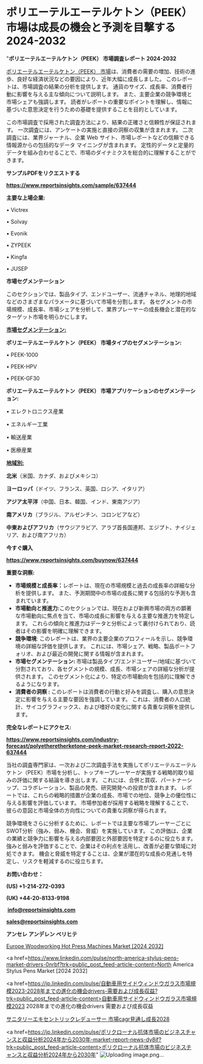 # ポリエーテルエーテルケトン（PEEK）市場は成長の機会と予測を目撃する2024-2032

"<strong>ポリエーテルエーテルケトン（PEEK） 市場調査レポート 2024-2032</strong>

<a href=https://www.reportsinsights.com/sample/637444>ポリエーテルエーテルケトン（PEEK） 市場</a>は、消費者の需要の増加、技術の進歩、良好な経済状況などの要因により、近年大幅に成長しました。 このレポートは、市場調査の結果の分析を提供します。 通貨のサイズ、成長率、消費者行動に影響を与える主な傾向について説明します。 また、主要企業の競争環境と市場シェアも強調します。 読者がレポートの重要なポイントを理解し、情報に基づいた意思決定を行うための基礎を提供することを目的としています。

この市場調査で採用された調査方法により、結果の正確さと信頼性が保証されます。 一次調査には、アンケートの実施と直接の洞察の収集が含まれます。 二次調査には、業界ジャーナル、企業 Web サイト、市場レポートなどの信頼できる情報源からの包括的なデータ マイニングが含まれます。 定性的データと定量的データを組み合わせることで、市場のダイナミクスを総合的に理解することができます。

<strong><b>サンプルPDFをリクエストする</b></strong>

<a href=https://www.reportsinsights.com/sample/637444><strong><u>https://www.reportsinsights.com/sample/637444</u></strong></a>

<strong>主要な上場企業:</strong>

• Victrex

• Solvay

• Evonik

• ZYPEEK

• Kingfa

• JUSEP

<strong>市場セグメンテーション</strong>

このセクションでは、製品タイプ、エンドユーザー、流通チャネル、地理的地域などのさまざまなパラメータに基づいて市場を分割します。 各セグメントの市場規模、成長率、市場シェアを分析して、業界プレーヤーの成長機会と潜在的なターゲット市場を明らかにします。

<strong><u>市場セグメンテーション</u></strong><strong><u>:</u></strong>

<strong>ポリエーテルエーテルケトン（PEEK） 市場タイプのセグメンテーション:</strong>

• PEEK-1000

• PEEK-HPV

• PEEK-GF30

<strong>ポリエーテルエーテルケトン（PEEK） 市場アプリケーションのセグメンテーション:</strong>

• エレクトロニクス産業

• エネルギー工業

• 輸送産業

• 医療産業

<strong><u>地域別</u></strong><strong><u>:</u></strong>

<strong>北米</strong>（米国、カナダ、およびメキシコ）

<strong>ヨーロッパ</strong>（ドイツ、フランス、英国、ロシア、イタリア）

<strong>アジア太平洋</strong>（中国、日本、韓国、インド、東南アジア）

<strong>南アメリカ</strong>（ブラジル、アルゼンチン、コロンビアなど）

<strong>中東およびアフリカ</strong>（サウジアラビア、アラブ首長国連邦、エジプト、ナイジェリア、および南アフリカ）

<strong>今すぐ購入</strong>

<a href=https://www.reportsinsights.com/buynow/637444><strong><u>https://www.reportsinsights.com/buynow/637444</u></strong></a>

<strong>重要な洞察:</strong>
<ul>
  <li><strong>市場規模と成長率：</strong>レポートは、現在の市場規模と過去の成長率の詳細な分析を提供します。 また、予測期間中の市場の成長に関する包括的な予測も含まれています。</li>
  <li><strong>市場動向と推進力:</strong>このセクションでは、現在および新興市場の両方の顕著な市場動向に焦点を当て、市場の成長に影響を与える主要な推進力を特定します。 これらの傾向と推進力はデータと分析によって裏付けられており、読者はその影響を明確に理解できます。</li>
  <li><strong>競争環境</strong>: このレポートは、業界の主要企業のプロフィールを示し、競争環境の詳細な評価を提供します。 これには、市場シェア、戦略、製品ポートフォリオ、および最近の開発に関する情報が含まれます。</li>
  <li><strong>市場セグメンテーション: </strong>市場は製品タイプ/エンドユーザー/地域に基づいて分割されており、各セグメントの規模、成長、市場シェアの詳細な分析が提供されます。 このセグメント化により、特定の市場動向を包括的に理解できるようになります。</li>
  <li><strong>消費者の洞察 : </strong>このレポートは消費者の行動と好みを調査し、購入の意思決定に影響を与える主要な要因を強調しています。 これは、消費者の人口統計、サイコグラフィックス、および嗜好の変化に関する貴重な洞察を提供します。</li>
</ul>
<strong>完全なレポートにアクセス:</strong>

<a href=https://www.reportsinsights.com/industry-forecast/polyetheretherketone-peek-market-research-report-2022-637444><strong><u><b>https://www.reportsinsights.com/industry-forecast/polyetheretherketone-peek-market-research-report-2022-637444</b></u></strong></a>

当社の調査専門家は、一次および二次調査手法を実施してポリエーテルエーテルケトン（PEEK）市場を分析し、トップキープレーヤーが実施する戦略的取り組みの評価に関する結論を導き出します。 これには、合併と買収、パートナーシップ、コラボレーション、製品の発売、研究開発への投資が含まれます。 レポートでは、これらの戦略的措置が企業の成長、市場での地位、競争上の優位性に与える影響を評価しています。 市場参加者が採用する戦略を理解することで、彼らの意図と市場全体の方向性についての貴重な洞察が得られます。

競争環境をさらに分析するために、レポートでは主要な市場プレーヤーごとにSWOT分析（強み、弱み、機会、脅威）を実施しています。 この評価は、企業の業績と競争力に影響を与える内部要因と外部要因を特定するのに役立ちます。 強みと弱みを評価することで、企業はその利点を活用し、改善が必要な領域に対処できます。 機会と脅威を特定することは、企業が潜在的な成長の見通しを特定し、リスクを軽減するのに役立ちます。

<strong>お問い合わせ：</strong>

<strong>(US) +1-214-272-0393</strong>

<strong>(UK) +44-20-8133-9198</strong>

<strong> </strong><a href=info@reportsinsights.com><strong><u>info@reportsinsights.com</u></strong></a>

<a href=sales@reportsinsights.com><strong><u>sales@reportsinsights.com</u></strong></a>

<strong>アンセレ アンデレン ベリヒテ</strong>

<a href=https://www.linkedin.com/pulse/europe-woodworking-hot-press-machines-market-cagr-f1hde/>Europe Woodworking Hot Press Machines Market [2024 2032]</a>

<a href=https://www.linkedin.com/pulse/north-america-stylus-pens-market-drivers-0nrbf?trk=public_post_feed-article-content>North America Stylus Pens Market [2024 2032]</a>

<a href=https://jp.linkedin.com/pulse/自動車用サイドウィンドウガラス市場規模2023-2028年までの進化の機会drivers-需要および成長収益?trk=public_post_feed-article-content>自動車用サイドウィンドウガラス市場規模2023 2028年までの進化の機会drivers 需要および成長収益</a>

<a href=https://www.linkedin.com/pulse/サニタリーエキセントリックレデューサー-市場cagr見通し成長2028-reportsinsights-pvt-ltd/>サニタリーエキセントリックレデューサー 市場cagr見通し成長2028</a>

<a href=https://jp.linkedin.com/pulse/ポリクローナル抗体市場のビジネスチャンスと収益分析2024年から2030年-market-report-news-dy8if?trk=public_post_feed-article-content>ポリクローナル抗体市場のビジネスチャンスと収益分析2024年から2030年</a>"
![Uploading image.png…]()
